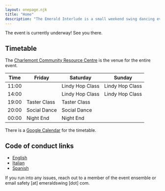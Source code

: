 ```yaml
---
layout: onepage.njk
title: "Home"
description: "The Emerald Interlude is a small weekend swing dancing event that will run from July 26-28th in Dublin, Ireland!"
---
```


The event is currently underway! See you there.

## Timetable

The [Charlemont Community Resource Centre](https://maps.app.goo.gl/gtBNtufm5ExnZkx97) is the venue for the entire event.

| Time  | Friday       | Saturday        | Sunday          |
| ----  | -------------| --------------- | --------------- |
| 11:00 |              | Lindy Hop Class | Lindy Hop Class |
| 14:00 |              | Lindy Hop Class | Lindy Hop Class |
| 19:00 | Taster Class | Taster Class    |                 |
| 20:00 | Social Dance | Social Dance    |                 |
| 00:00 | Night End    | Night End       |                 |

There is a [Google Calendar](https://calendar.google.com/calendar/u/3?cid=YzQyMDcxNWFjODQ5YzU4ZmUyNjEzMDQyODNkOTg0MDU1MmQ4MzJlMjExNDg1MjdlOGViYzExOGQ4NDRlMzI4MUBncm91cC5jYWxlbmRhci5nb29nbGUuY29t) for the timetable.

## Code of conduct links

* [English](https://docs.google.com/document/d/e/2PACX-1vSCET2w0RXtAas3IFJSZrfWi-lEQ1sMyhamlFXvk8hZk4OXTL4x8nUVOYbyB4tJedH8Wxl3HqQDJ3qa/pub)
* [Italian](https://docs.google.com/document/d/e/2PACX-1vRWLoX4qO9jBUYx3dhtFn4_0zlYzlEoLzJbDs5tAV2eo2orC3BVLZfvElmPh4IyL3YwEtTfwQl8d94u/pub)
* [Spanish](https://docs.google.com/document/d/e/2PACX-1vRWLoX4qO9jBUYx3dhtFn4_0zlYzlEoLzJbDs5tAV2eo2orC3BVLZfvElmPh4IyL3YwEtTfwQl8d94u/pub)

If you run into any issues, reach out to a member of the event ensemble or email safety [at] emeraldswing [dot] com.